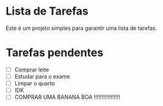 # Lista de Tarefas
Este é um projeto simples para garantir uma lista de tarefas.
# Tarefas pendentes
- [ ] Comprar leite
- [ ] Estudar para o exame
- [ ] Limpar o quarto
- [ ] IDK
- [ ] COMPRAR UMA BANANA BOA !!!!!!!!!!!!!!!!!
